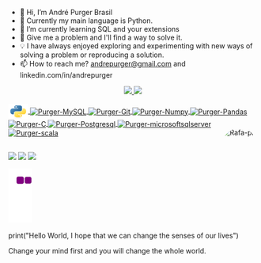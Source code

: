 - 👋 Hi, I’m André Purger Brasil
- 🐍 Currently my main language is Python.
- 🥞 I’m currently learning SQL and your extensions
- 🤔 Give me a problem and I'll find a way to solve it.
- 💡  I have always enjoyed exploring and experimenting with new ways of solving a problem or reproducing a solution.
- 📫 How to reach me? andrepurger@gmail.com and linkedin.com/in/andrepurger

<div align="center">
  <a href="https://github.com/AndPurger">
  <img height="180em" src="https://github-readme-stats.vercel.app/api?username=AndPurger&show_icons=true&theme=discord_old_blurple&include_all_commits=true&count_private=true"/>
  <img height="180em" src="https://github-readme-stats.vercel.app/api/top-langs/?username=AndPurger&layout=compact&langs_count=7&theme=discord_old_blurple"/>
</div>

<div style="display: inline_block"><br>
  <img align="center" alt="Purger-Python" height="30" width="40" src="https://raw.githubusercontent.com/devicons/devicon/master/icons/python/python-original.svg">
  <img align="center" alt="Purger-MySQL" height="30" width="40" src="https://cdn.jsdelivr.net/gh/devicons/devicon/icons/mysql/mysql-original.svg">
  <img align="center" alt="Purger-Git" height="30" width="40" src="https://cdn.jsdelivr.net/gh/devicons/devicon/icons/git/git-original.svg">
  <img align="center" alt="Purger-Numpy" height="30" width="40" src="https://cdn.jsdelivr.net/gh/devicons/devicon/icons/numpy/numpy-original.svg">
  <img align="center" alt="Purger-Pandas" height="30" width="40" src="https://cdn.jsdelivr.net/gh/devicons/devicon/icons/pandas/pandas-original.svg">
  <img align="center" alt="Purger-C" height="30" width="40" src="https://cdn.jsdelivr.net/gh/devicons/devicon/icons/c/c-original.svg">
  <img align="center" alt="Purger-Postgresql" height="30" width="40" src="https://cdn.jsdelivr.net/gh/devicons/devicon/icons/postgresql/postgresql-original.svg">
  <img align="center" alt="Purger-microsoftsqlserver" height="30" width="40" src="https://cdn.jsdelivr.net/gh/devicons/devicon/icons/microsoftsqlserver/microsoftsqlserver-plain.svg">
  <img align="center" alt="Purger-scala" height="30" width="40" src="https://cdn.jsdelivr.net/gh/devicons/devicon/icons/scala/scala-original.svg">
  <img align="right" alt="Rafa-pic" height="150" style="border-radius:50px;" src="https://media-exp1.licdn.com/dms/image/C4E03AQE3hZ5dEMgWkA/profile-displayphoto-shrink_800_800/0/1654718742225?e=1668038400&v=beta&t=nptXS5ntilPCQboGKsmEQG0-c5tI7WqbL267FgzuLv8">
</div>
  
  ##
 
<div> 
 <a href="https://discord.com/users/Purger#6296" target="_blank"><img src="https://img.shields.io/badge/Discord-7289DA?style=for-the-badge&logo=discord&logoColor=white" target="_blank"></a> 
  <a href = "mailto:andrepurger@gmail.com"><img src="https://img.shields.io/badge/-Gmail-%23333?style=for-the-badge&logo=gmail&logoColor=white" target="_blank"></a>
  <a href="https://www.linkedin.com/in/andrepurger/?locale=en_US" target="_blank"><img src="https://img.shields.io/badge/-LinkedIn-%230077B5?style=for-the-badge&logo=linkedin&logoColor=white" target="_blank"></a> 
 
![snake gif](https://github.com/AndPurger/AndPurger/blob/output/github-contribution-grid-snake.gif)
 
</div>

print("Hello World, I hope that we can change the senses of our lives")

Change your mind first and you will change the whole world.
